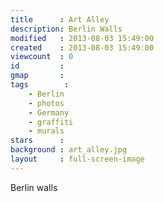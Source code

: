 ```yaml
---
title      : Art Alley
description: Berlin Walls
modified   : 2013-08-03 15:49:00
created    : 2013-08-03 15:49:00
viewcount  : 0
id         : 
gmap       : 
tags        :
    - Berlin
    - photos
    - Germany
    - graffiti
    - murals
stars      : 
background : art_alley.jpg
layout     : full-screen-image
---
```


Berlin walls
